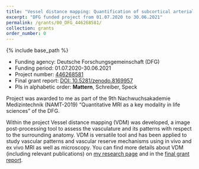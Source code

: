 ```yaml
---
title: "Vessel distance mapping: Quantification of subcortical arterial and venous vascular patterns to study their interdependency"
excerpt: "DFG funded project from 01.07.2020 to 30.06.2021"
permalink: /grants/00_DFG_446268581/
collection: grants
order_number: 0
---
```


{% include base_path %}

* Funding agency: Deutsche Forschungsgemeinschaft (DFG)
* Funding period: 01.07.2020-30.06.2021
* Project number: <a href="https://gepris.dfg.de/gepris/projekt/446268581?language=en" target="_blank"> 446268581 </a>
* Final grant report: [DOI: 10.5281/zenodo.8169957](https://doi.org/10.5281/zenodo.8169957)
* PIs in alphabetic order: **Mattern**, Schreiber, Speck

Project was awarded to me as part of the 9th Nachwuchsakademie Medizintechnik (NAMT-2019) “Quantitative MRI as a key modality in life sciences” of the DFG.

Within the project Vessel distance mapping (VDM) was developed, a image post-processing tool to assess the vasculature and its patterns with respect to the surrounding anatomy. VDM is versatile tool and has been applied to study vascular patterns and vascular reserve mechanisms using in vivo and ex vivo MRI as well as microscopy.  You can find more details about VDM (including relevant publications) on [my research page](/research/vessel_distance_mapping/) and in the [final grant report](https://doi.org/10.5281/zenodo.8169957). 
